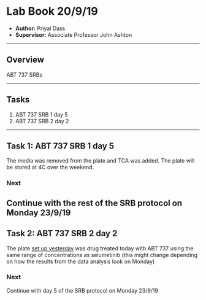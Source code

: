 # Lab Book 20/9/19
- **Author:** Priyal Dass
- **Supervisor:** Associate Professor John Ashton
------------------------------------------------------------------
## Overview

ABT 737 SRBs

------------------------------------------------------------------
## Tasks

1. ABT 737 SRB 1 day 5
2. ABT 737 SRB 2 day 2
------------------------------------------------------------------
## Task 1: ABT 737 SRB 1 day 5

The media was removed from the plate and TCA was added. The plate will be stored at 4C over the weekend.

### Next
Continue with the rest of the SRB protocol on Monday 23/9/19
------------------------------------------------------------------
## Task 2: ABT 737 SRB 2 day 2

The plate [set up yesterday](../Daily_lab_book/LB_19-09-23.md) was drug treated today with ABT 737 using the same range of concentrations as selumetinib (this might change depending on how the results from the data analysis look on Monday)

### Next
Continue with day 5 of the SRB protocol on Monday 23/9/19
